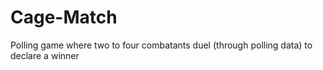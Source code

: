 # Cage-Match
Polling game where two to four combatants duel (through polling data) to declare a winner
